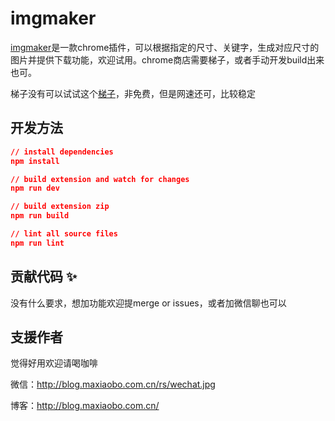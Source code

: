# imgmaker
[imgmaker](https://chrome.google.com/webstore/detail/imgmaker/gcnibpcodipjdbobdnfihkljfdojhgdb?hl=zh-CN)是一款chrome插件，可以根据指定的尺寸、关键字，生成对应尺寸的图片并提供下载功能，欢迎试用。chrome商店需要梯子，或者手动开发build出来也可。

梯子没有可以试试这个[梯子](https://91kan.us/register?aff=91793)，非免费，但是网速还可，比较稳定

## 开发方法

```json
// install dependencies
npm install

// build extension and watch for changes
npm run dev

// build extension zip
npm run build

// lint all source files
npm run lint
```

## 贡献代码 ✨

没有什么要求，想加功能欢迎提merge or issues，或者加微信聊也可以

## 支援作者

觉得好用欢迎请喝咖啡

微信：http://blog.maxiaobo.com.cn/rs/wechat.jpg

博客：http://blog.maxiaobo.com.cn/

